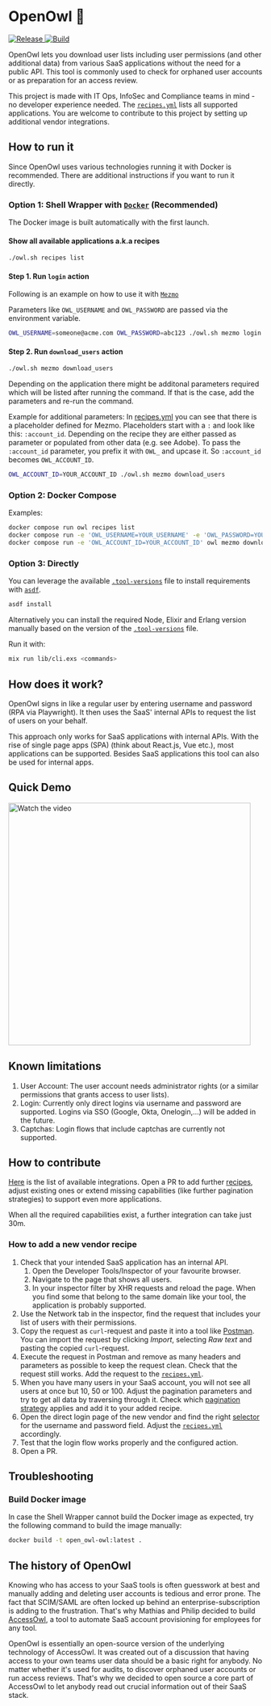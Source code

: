 # OpenOwl 🦉

<a href="https://github.com/AccessOwl/open_owl/releases" target="_blank">
    <img src="https://img.shields.io/github/v/release/AccessOwl/open_owl?color=white" alt="Release">
</a>
<a href="https://github.com/AccessOwl/open_owl/actions/workflows/tests.yml" target="_blank">
    <img src="https://img.shields.io/github/actions/workflow/status/AccessOwl/open_owl/tests.yml?branch=main" alt="Build">
</a>

OpenOwl lets you download user lists including user permissions (and other additional data) from various SaaS applications without the need for a public API. This tool is commonly used to check for orphaned user accounts or as preparation for an access review.

This project is made with IT Ops, InfoSec and Compliance teams in mind - no developer experience needed. The [`recipes.yml`](recipes.yml) lists all supported applications. You are welcome to contribute to this project by setting up additional vendor integrations.

## How to run it

Since OpenOwl uses various technologies running it with Docker is recommended. There are additional instructions if you want to run it directly.

### Option 1: Shell Wrapper with [`Docker`](https://docs.docker.com/get-docker/) (Recommended)

The Docker image is built automatically with the first launch.

#### Show all available applications a.k.a recipes

```bash
./owl.sh recipes list
```

#### Step 1. Run `login` action 

Following is an example on how to use it with [`Mezmo`](https://www.mezmo.com/)

Parameters like `OWL_USERNAME` and `OWL_PASSWORD` are passed via the environment variable.

```bash
OWL_USERNAME=someone@acme.com OWL_PASSWORD=abc123 ./owl.sh mezmo login
```

#### Step 2. Run `download_users` action


```bash
./owl.sh mezmo download_users
```

Depending on the application there might be additonal parameters required which will be listed after running the command. If that is the case, add the parameters and re-run the command.


Example for additional parameters:
In [recipes.yml](recipes.yml) you can see that there is a placeholder defined for Mezmo. Placeholders start with a `:` and look like this: `:account_id`. Depending on the recipe they are either passed as parameter or populated from other data (e.g. see Adobe). To pass the `:account_id` parameter, you prefix it with `OWL_` and upcase it. So `:account_id` becomes `OWL_ACCOUNT_ID`.

```bash
OWL_ACCOUNT_ID=YOUR_ACCOUNT_ID ./owl.sh mezmo download_users
```

### Option 2: Docker Compose

Examples:
```bash
docker compose run owl recipes list
docker compose run -e 'OWL_USERNAME=YOUR_USERNAME' -e 'OWL_PASSWORD=YOUR_PASSWORD' owl mezmo login
docker compose run -e 'OWL_ACCOUNT_ID=YOUR_ACCOUNT_ID' owl mezmo download_users
```

### Option 3: Directly 

You can leverage the available [`.tool-versions`](.tool-versions) file to install requirements with [`asdf`](https://asdf-vm.com).

```bash
asdf install
```

Alternatively you can install the required Node, Elixir and Erlang version manually based on the version of the [`.tool-versions`](.tool-versions) file.

Run it with:
```bash
mix run lib/cli.exs <commands>
```

## How does it work?

OpenOwl signs in like a regular user by entering username and password (RPA via Playwright). It then uses the SaaS' internal APIs to request the list of users on your behalf.

This approach only works for SaaS applications with internal APIs. With the rise of single page apps (SPA) (think about React.js, Vue etc.), most applications can be supported. Besides SaaS applications this tool can also be used for internal apps.

## Quick Demo

<a href="http://www.youtube.com/watch?feature=player_embedded&v=0Kz2EwL7xQs" target="_blank">
 <img src="http://img.youtube.com/vi/0Kz2EwL7xQs/0.jpg" alt="Watch the video" width="480" border="0" />
</a>

## Known limitations
1. User Account: The user account needs administrator rights (or a similar permissions that grants access to user lists).
2. Login: Currently only direct logins via username and password are supported. Logins via SSO (Google, Okta, Onelogin,...) will be added in the future.
3. Captchas: Login flows that include captchas are currently not supported.

## How to contribute

[Here](recipes.yml) is the list of available integrations. Open a PR to add further [recipes](recipes.yml), adjust existing ones or extend missing capabilities (like further pagination strategies) to support even more applications.

When all the required capabilities exist, a further integration can take just 30m.

### How to add a new vendor recipe

1. Check that your intended SaaS application has an internal API.
   1. Open the Developer Tools/Inspector of your favourite browser.
   1. Navigate to the page that shows all users.
   1. In your inspector filter by XHR requests and reload the page. When you find some that belong to the same domain like your tool, the application is probably supported.
1. Use the Network tab in the inspector, find the request that includes your list of users with their permissions.
1. Copy the request as `curl`-request and paste it into a tool like [Postman](https://www.postman.com/downloads/). You can import the request by clicking *Import*, selecting *Raw text* and pasting the copied `curl`-request.
1. Execute the request in Postman and remove as many headers and parameters as possible to keep the request clean. Check that the request still works. Add the request to the [`recipes.yml`](recipes.yml).
1. When you have many users in your SaaS account, you will not see all users at once but 10, 50 or 100. Adjust the pagination parameters and try to get all data by traversing through it. Check which [pagination strategy](lib/pagination_strategies/) applies and add it to your added recipe.
1. Open the direct login page of the new vendor and find the right [selector](https://www.cuketest.com/playwright/docs/selectors) for the username and password field. Adjust the [`recipes.yml`](recipes.yml) accordingly.
1. Test that the login flow works properly and the configured action.
1. Open a PR.

## Troubleshooting

### Build Docker image

In case the Shell Wrapper cannot build the Docker image as expected, try the following command to build the image manually:

```bash
docker build -t open_owl-owl:latest .
```

## The history of OpenOwl

Knowing who has access to your SaaS tools is often guesswork at best and manually adding and deleting user accounts is tedious and error prone. The fact that SCIM/SAML are often locked up behind an enterprise-subscription is adding to the frustration. That's why Mathias and Philip decided to build [AccessOwl](https://www.accessowl.io/), a tool to automate SaaS account provisioning for employees for any tool.

OpenOwl is essentially an open-source version of the underlying technology of AccessOwl. It was created out of a discussion that having access to your own teams user data should be a basic right for anybody. No matter whether it's used for audits, to discover orphaned user accounts or run access reviews. That's why we decided to open source a core part of AccessOwl to let anybody read out crucial information out of their SaaS stack.
